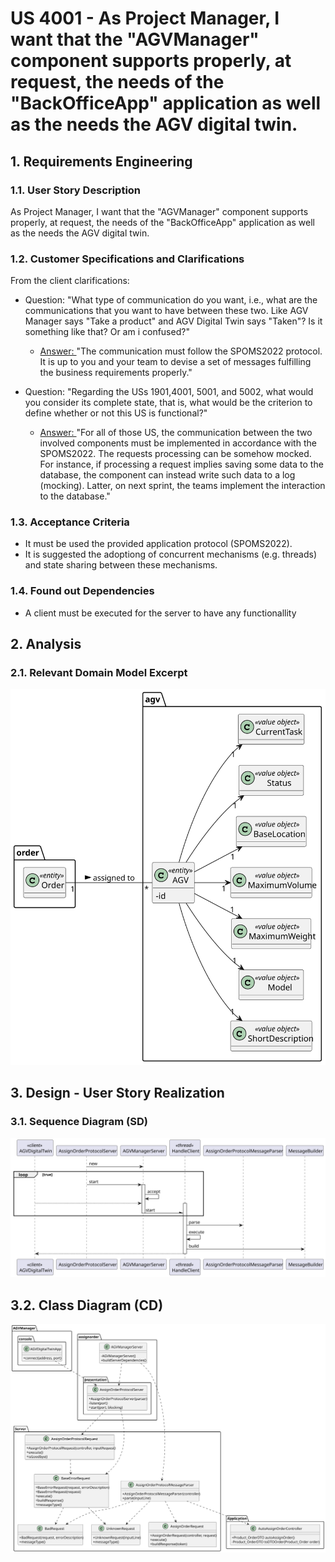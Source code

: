 # US 4001 - As Project Manager, I want that the "AGVManager" component supports properly, at request, the needs of the "BackOfficeApp" application as well as the needs the AGV digital twin.

## 1. Requirements Engineering

### 1.1. User Story Description

As Project Manager, I want that the "AGVManager" component supports properly, at request, the needs of the "BackOfficeApp" application as well as the needs the AGV digital twin.
### 1.2. Customer Specifications and Clarifications

From the client clarifications:

* Question: "What type of communication do you want, i.e., what are the communications that you want to have between these two. Like AGV Manager says "Take a product" and AGV Digital Twin says "Taken"? Is it something like that? Or am i confused?"
    * [Answer: ](https://moodle.isep.ipp.pt/mod/forum/discuss.php?d=16593#p21297) "The communication must follow the SPOMS2022 protocol. It is up to you and your team to devise a set of messages fulfilling the business requirements properly."

* Question: "Regarding the USs 1901,4001, 5001, and 5002, what would you consider its complete state, that is, what would be the criterion to define whether or not this US is functional?"
    * [Answer: ](https://moodle.isep.ipp.pt/mod/forum/discuss.php?d=16437#p21107) "For all of those US, the communication between the two involved components must be implemented in accordance with the SPOMS2022. The requests processing can be somehow mocked. For instance, if processing a request implies saving some data to the database, the component can instead write such data to a log (mocking). Latter, on next sprint, the teams implement the interaction to the database."



### 1.3. Acceptance Criteria

* It must be used the provided application protocol (SPOMS2022).
* It is suggested the adoptiong of concurrent mechanisms (e.g. threads) and state sharing between these mechanisms.

### 1.4. Found out Dependencies

* A client must be executed for the server to have any functionallity

## 2. Analysis

### 2.1. Relevant Domain Model Excerpt

![US4001-DM](US4001_DM.svg)

## 3. Design - User Story Realization

### 3.1. Sequence Diagram (SD)

![US4001-SD](US4001_SD.svg)

## 3.2. Class Diagram (CD)

![US4001-CD](US4001_CD.svg)



